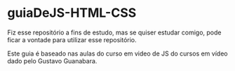 # guiaDeJS-HTML-CSS
Fiz esse repositório a fins de estudo, mas se quiser estudar comigo, pode ficar a vontade para utilizar esse repositório.

Este guia é baseado nas aulas do curso em video de JS do cursos em vídeo dado pelo Gustavo Guanabara.
